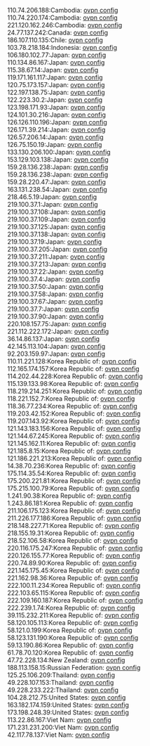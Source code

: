 110.74.206.188:Cambodia: [ovpn config](vpn/110_74_206_188.ovpn)  
110.74.220.174:Cambodia: [ovpn config](vpn/110_74_220_174.ovpn)  
221.120.162.246:Cambodia: [ovpn config](vpn/221_120_162_246.ovpn)  
24.77.137.242:Canada: [ovpn config](vpn/24_77_137_242.ovpn)  
186.107.110.135:Chile: [ovpn config](vpn/186_107_110_135.ovpn)  
103.78.218.184:Indonesia: [ovpn config](vpn/103_78_218_184.ovpn)  
106.180.102.77:Japan: [ovpn config](vpn/106_180_102_77.ovpn)  
110.134.86.167:Japan: [ovpn config](vpn/110_134_86_167.ovpn)  
115.38.67.14:Japan: [ovpn config](vpn/115_38_67_14.ovpn)  
119.171.161.117:Japan: [ovpn config](vpn/119_171_161_117.ovpn)  
120.75.173.157:Japan: [ovpn config](vpn/120_75_173_157.ovpn)  
122.197.138.75:Japan: [ovpn config](vpn/122_197_138_75.ovpn)  
122.223.30.2:Japan: [ovpn config](vpn/122_223_30_2.ovpn)  
123.198.171.93:Japan: [ovpn config](vpn/123_198_171_93.ovpn)  
124.101.30.216:Japan: [ovpn config](vpn/124_101_30_216.ovpn)  
126.126.110.196:Japan: [ovpn config](vpn/126_126_110_196.ovpn)  
126.171.39.214:Japan: [ovpn config](vpn/126_171_39_214.ovpn)  
126.57.206.14:Japan: [ovpn config](vpn/126_57_206_14.ovpn)  
126.75.150.19:Japan: [ovpn config](vpn/126_75_150_19.ovpn)  
133.130.206.100:Japan: [ovpn config](vpn/133_130_206_100.ovpn)  
153.129.103.138:Japan: [ovpn config](vpn/153_129_103_138.ovpn)  
159.28.136.238:Japan: [ovpn config](vpn/159_28_136_238.ovpn)  
159.28.136.238:Japan: [ovpn config](vpn/159_28_136_238.ovpn)  
159.28.220.47:Japan: [ovpn config](vpn/159_28_220_47.ovpn)  
163.131.238.54:Japan: [ovpn config](vpn/163_131_238_54.ovpn)  
218.46.5.19:Japan: [ovpn config](vpn/218_46_5_19.ovpn)  
219.100.37.1:Japan: [ovpn config](vpn/219_100_37_1.ovpn)  
219.100.37.108:Japan: [ovpn config](vpn/219_100_37_108.ovpn)  
219.100.37.109:Japan: [ovpn config](vpn/219_100_37_109.ovpn)  
219.100.37.125:Japan: [ovpn config](vpn/219_100_37_125.ovpn)  
219.100.37.138:Japan: [ovpn config](vpn/219_100_37_138.ovpn)  
219.100.37.19:Japan: [ovpn config](vpn/219_100_37_19.ovpn)  
219.100.37.205:Japan: [ovpn config](vpn/219_100_37_205.ovpn)  
219.100.37.211:Japan: [ovpn config](vpn/219_100_37_211.ovpn)  
219.100.37.213:Japan: [ovpn config](vpn/219_100_37_213.ovpn)  
219.100.37.22:Japan: [ovpn config](vpn/219_100_37_22.ovpn)  
219.100.37.4:Japan: [ovpn config](vpn/219_100_37_4.ovpn)  
219.100.37.50:Japan: [ovpn config](vpn/219_100_37_50.ovpn)  
219.100.37.58:Japan: [ovpn config](vpn/219_100_37_58.ovpn)  
219.100.37.67:Japan: [ovpn config](vpn/219_100_37_67.ovpn)  
219.100.37.7:Japan: [ovpn config](vpn/219_100_37_7.ovpn)  
219.100.37.90:Japan: [ovpn config](vpn/219_100_37_90.ovpn)  
220.108.157.75:Japan: [ovpn config](vpn/220_108_157_75.ovpn)  
221.112.222.172:Japan: [ovpn config](vpn/221_112_222_172.ovpn)  
36.14.86.137:Japan: [ovpn config](vpn/36_14_86_137.ovpn)  
42.145.113.104:Japan: [ovpn config](vpn/42_145_113_104.ovpn)  
92.203.159.97:Japan: [ovpn config](vpn/92_203_159_97.ovpn)  
110.11.221.128:Korea Republic of: [ovpn config](vpn/110_11_221_128.ovpn)  
112.165.174.157:Korea Republic of: [ovpn config](vpn/112_165_174_157.ovpn)  
114.202.44.228:Korea Republic of: [ovpn config](vpn/114_202_44_228.ovpn)  
115.139.133.98:Korea Republic of: [ovpn config](vpn/115_139_133_98.ovpn)  
118.219.214.251:Korea Republic of: [ovpn config](vpn/118_219_214_251.ovpn)  
118.221.152.7:Korea Republic of: [ovpn config](vpn/118_221_152_7.ovpn)  
118.36.77.234:Korea Republic of: [ovpn config](vpn/118_36_77_234.ovpn)  
119.203.42.152:Korea Republic of: [ovpn config](vpn/119_203_42_152.ovpn)  
119.207.143.92:Korea Republic of: [ovpn config](vpn/119_207_143_92.ovpn)  
121.143.183.156:Korea Republic of: [ovpn config](vpn/121_143_183_156.ovpn)  
121.144.67.245:Korea Republic of: [ovpn config](vpn/121_144_67_245.ovpn)  
121.145.162.11:Korea Republic of: [ovpn config](vpn/121_145_162_11.ovpn)  
121.185.8.15:Korea Republic of: [ovpn config](vpn/121_185_8_15.ovpn)  
121.186.221.213:Korea Republic of: [ovpn config](vpn/121_186_221_213.ovpn)  
14.38.70.236:Korea Republic of: [ovpn config](vpn/14_38_70_236.ovpn)  
175.114.35.54:Korea Republic of: [ovpn config](vpn/175_114_35_54.ovpn)  
175.200.221.81:Korea Republic of: [ovpn config](vpn/175_200_221_81.ovpn)  
175.215.100.79:Korea Republic of: [ovpn config](vpn/175_215_100_79.ovpn)  
1.241.90.38:Korea Republic of: [ovpn config](vpn/1_241_90_38.ovpn)  
1.243.86.181:Korea Republic of: [ovpn config](vpn/1_243_86_181.ovpn)  
211.106.175.123:Korea Republic of: [ovpn config](vpn/211_106_175_123.ovpn)  
211.226.177.186:Korea Republic of: [ovpn config](vpn/211_226_177_186.ovpn)  
218.148.227.71:Korea Republic of: [ovpn config](vpn/218_148_227_71.ovpn)  
218.155.19.31:Korea Republic of: [ovpn config](vpn/218_155_19_31.ovpn)  
218.52.106.58:Korea Republic of: [ovpn config](vpn/218_52_106_58.ovpn)  
220.116.175.247:Korea Republic of: [ovpn config](vpn/220_116_175_247.ovpn)  
220.126.155.77:Korea Republic of: [ovpn config](vpn/220_126_155_77.ovpn)  
220.74.89.90:Korea Republic of: [ovpn config](vpn/220_74_89_90.ovpn)  
221.145.175.45:Korea Republic of: [ovpn config](vpn/221_145_175_45.ovpn)  
221.162.98.36:Korea Republic of: [ovpn config](vpn/221_162_98_36.ovpn)  
222.100.11.234:Korea Republic of: [ovpn config](vpn/222_100_11_234.ovpn)  
222.103.65.115:Korea Republic of: [ovpn config](vpn/222_103_65_115.ovpn)  
222.109.160.187:Korea Republic of: [ovpn config](vpn/222_109_160_187.ovpn)  
222.239.1.74:Korea Republic of: [ovpn config](vpn/222_239_1_74.ovpn)  
39.115.232.211:Korea Republic of: [ovpn config](vpn/39_115_232_211.ovpn)  
58.120.105.113:Korea Republic of: [ovpn config](vpn/58_120_105_113.ovpn)  
58.121.0.199:Korea Republic of: [ovpn config](vpn/58_121_0_199.ovpn)  
58.123.131.190:Korea Republic of: [ovpn config](vpn/58_123_131_190.ovpn)  
59.13.190.86:Korea Republic of: [ovpn config](vpn/59_13_190_86.ovpn)  
61.78.70.120:Korea Republic of: [ovpn config](vpn/61_78_70_120.ovpn)  
47.72.228.134:New Zealand: [ovpn config](vpn/47_72_228_134.ovpn)  
188.113.158.15:Russian Federation: [ovpn config](vpn/188_113_158_15.ovpn)  
125.25.106.209:Thailand: [ovpn config](vpn/125_25_106_209.ovpn)  
49.228.107.153:Thailand: [ovpn config](vpn/49_228_107_153.ovpn)  
49.228.233.222:Thailand: [ovpn config](vpn/49_228_233_222.ovpn)  
104.28.212.75:United States: [ovpn config](vpn/104_28_212_75.ovpn)  
163.182.174.159:United States: [ovpn config](vpn/163_182_174_159.ovpn)  
173.198.248.39:United States: [ovpn config](vpn/173_198_248_39.ovpn)  
113.22.86.167:Viet Nam: [ovpn config](vpn/113_22_86_167.ovpn)  
171.231.231.200:Viet Nam: [ovpn config](vpn/171_231_231_200.ovpn)  
42.117.78.137:Viet Nam: [ovpn config](vpn/42_117_78_137.ovpn)  
